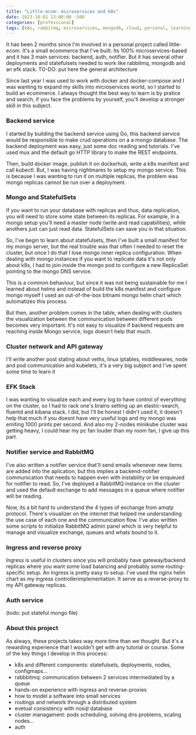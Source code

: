 ```yaml
---
title: "Little-ecom: microservices and k8s"
date: 2023-10-01 13:00:00 -500
categories: [professional]
tags: [k8s, rabbitmq, microservices, mongodb, cloud, personal, learning, experience]
---
```


It has been 2 months since I'm involved in a personal project called little-ecom. It's a small ecommerce
that I've built. Its 100% microservices-based and it has 3 main services: backend, auth, notifier. But it has
several other deployments and statefulsets needed to work like rabbitmq, mongodb and an efk stack.
TO-DO: put here the general architecture

Since last year I was used to work with docker and docker-compose and I was wanting to expand my skills into
microservices world, so I started to build an ecommerce. I always thought the best way to learn is by pratice
and search, if you face the problems by yourself, you'll develop a stronger skill in this subject. 

### Backend service 
I started by building the backend service using Go, this backend service would be responsible to make crud operations on a
a mongo database. The backend deployment was easy, just some doc reading and tutorials. I've used mux and the default
go HTTP library to make the REST endpoints.

Then, build docker image, publish it on dockerhub, write a k8s manifest and call kubectl. But, I was having nightmares to setup my mongo service. This is because I was wanting to run it on multiple replicas, the problem was mongo replicas cannot be run over a deployment.

### Mongo and StatefulSets 
If you want to run your database with replicas and thus, data replication, you will need to store some state between its replicas. For example, in a mongo setup you'll need a master node (write and read capabilities), while anothers just can just read data. StatefulSets can save you in that situation.

So, I've begin to learn about statefulsets, then I've built a small manifest for my mongo server, but the real trouble 
was that often I needed to reset the cluster, but once I do that I lose mongo inner replica configuration. When dealing with mongo instances if you want to replicate data it's not only about k8s, I had to join inside the mongo pod to configure a new ReplicaSet pointing to the mongo DNS service.

This is a common behaviour, but since it was not being sustainable for me I learned about helms and instead of build
the k8s manifest and configure mongo myself I used an out-of-the-box bitnami mongo helm chart which automatizes
this process. 

But then, another problem comes in the table, when dealing with clusters the visualization between the
communication between different pods becomes very important. It's not easy to visualize if backend requests are reaching inside Mongo service, logs doesn't help that much.  

### Cluster network and API gateway
I'll write another post stating about veths, linux iptables, middlewares, node and pod communication and kubelets, it's a very
big subject and I've spent some time to learn it

### EFK Stack
I was wanting to visualize each and every log to have control of everything on the cluster, so I had to rack one's brains setting up an elastic-search, fluentd and kibana stack. I did, but I'll be honest I didn't used it, it doesn't help that much if you doesnt have very useful logs and my mongo was emiting 1000 prints per second. And also my 2-nodes minikube cluster was getting heavy, I could hear my pc fan louder than my room fan, I give up this part. 

### Notifier service and RabbitMQ
I've also written a notifier service that'll send emails whenever new items are added into the aplication, but this implies a backend-notifier communication that needs to happen even with instability or be enqueued for notifier to read. So, I've deployed a RabbitMQ instance on the cluster and used the default exchange to add messages in a queue where notifier will be reading.

Now, its a bit hard to understand the 4 types of exchange from amqtp protocol. There's visualizer on the internet that helped me understanding the use case of each one and the communication flow. I've also written some scripts to initialize RabbitMQ admin panel which is very helpful to manage and visualize exchange, queues and whats bound to it. 

### Ingress and reverse proxy
Ingress is useful in clusters since you will probably have gateway/backend replicas where you want some load balancing and probably some routing-specific setup. An Ingress is pretty easy to setup. I've used the nginx helm chart as my ingress controllerimplementation. It serve as a reverse-proxy to my API gateway replicas.

### Auth service

(todo: put stateful mongo file)

### About this project
As always, these projects takes way more time than we thought. But it's a rewarding experience that I wouldn't get with any tutorial or course. Some of the key things I develop in this process:
- k8s and different components: statefulsets, deployments, nodes, configmaps... 
- rabbbitmq: communication between 2 services intermediated by a queue
- hands-on experience with ingress and reverse-proxies
- how to model a software into small services
- routings and network through a distributed system
- evetual consistency with nosql database
- cluster managament: pods scheduling, solving dns problems, scaling nodes...
- auth


